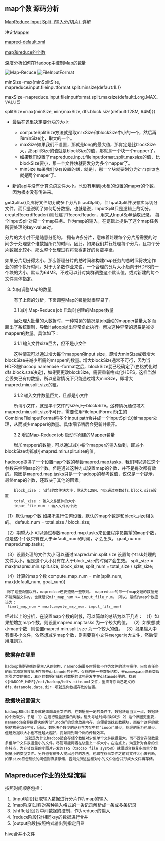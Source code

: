 ## map个数 源码分析
[MapReduce Input Split（输入分/切片）详解](https://blog.csdn.net/dr_guo/article/details/51150278)

[决定Mapper](http://ronxin999.blog.163.com/blog/static/42217920201279112163/)

[mapred-default.xml](http://hadoop.apache.org/docs/current/hadoop-mapreduce-client/hadoop-mapreduce-client-core/mapred-default.xml)

[map和reduce的个数](https://www.jianshu.com/p/32be1e1af578)

[深度分析如何在Hadoop中控制Map的数量](https://blog.csdn.net/StrongerBit/article/details/7440111)

![Map-Reduce](http://images.cnitblog.com/blog/306623/201306/23175247-1cff38de2f154503bccd89a5d057f696.x-png)
![FileInputFormat](https://img-blog.csdn.net/20160414132403422?watermark/2/text/aHR0cDovL2Jsb2cuY3Nkbi5uZXQv/font/5a6L5L2T/fontsize/400/fill/I0JBQkFCMA==/dissolve/70/gravity/SouthEast)

minSize=max{minSplitSize, mapreduce.input.fileinputformat.split.minsize(default:1L)} 

maxSize=mapreduce.input.fileinputformat.split.maxsize(default:Long.MAX_VALUE)

splitSize=max{minSize, min{maxSize, dfs.block.size(default:128M, 64M)}}

- 最后在这里决定要分块的大小:
    - computeSplitSize方法就是取maxSize和blockSize中小的一个，然后再和minSize比，取大的一个。
    - maxSize如果我们不设置，那就是long的最大值，那肯定是比blockSize大，那splitSize的值就是blockSize的值，那就是一个块一个mapper了。
    - 如果我们设置了mapreduce.input.fileinputformat.split.maxsize的值，比blockSize要小，那一个文件块就要发分为多个mapper了。
    - minSize 如果我们没有设置的话，就是1，那一个块就要划分为2个splits也就是两个maper了。

- 新的api并没有计算总的文件大小。也没有用到job里的设置的maper的个数，因为根本没有传进来。


getSplits()负责将文件切分成多个分片(InputSplit)，但InputSplit并没有实际切分文件，而只是说明了如何切分数据，也就是说，InputSplit只是逻辑上的切分。createRecordReader()则创建了RecordReader，用来从InputSplit读取记录。
每个InputSplit对应一个map任务。作为map的输入，在逻辑上提供了这个map任务所要处理的key-value对。

分片的大小并不是随意分配的。 
拥有许多分片，意味着处理每个分片所需要的时间少于处理整个谁数据所花的时间。因此，如果我们并行处理每个分片，且每个分片数据比较小，那么整个处理过程将获得更好的负载平衡。

如果分片切分得太小，那么管理分片的总时间和构建map任务的总时间将决定作业的整个执行时间。对于大多数作业来说，一个合理的分片大小趋向于HDFS的一个块的大小，默认为64MB，不过可以针对集群调整这个默认值，或对新建的每个文件具体指定。

3. 如何调整Map的数量

　　有了上面的分析，下面调整Map的数量就很容易了。

　　3.1 减小Map-Reduce job 启动时创建的Mapper数量

　　当处理大批量的大数据时，一种常见的情况是job启动的mapper数量太多而超出了系统限制，导致Hadoop抛出异常终止执行。解决这种异常的思路是减少mapper的数量。具体如下：

　　3.1.1 输入文件size巨大，但不是小文件

　　这种情况可以通过增大每个mapper的input size，即增大minSize或者增大blockSize来减少所需的mapper的数量。增大blockSize通常不可行，因为当HDFS被hadoop namenode -format之后，blockSize就已经确定了(由格式化时dfs.block.size决定)，如果要更改blockSize，需要重新格式化HDFS，这样当然会丢失已有的数据。所以通常情况下只能通过增大minSize，即增大mapred.min.split.size的值。

　　3.1.2 输入文件数量巨大，且都是小文件

　　所谓小文件，就是单个文件的size小于blockSize。这种情况通过增大mapred.min.split.size不可行，需要使用FileInputFormat衍生的CombineFileInputFormat将多个input path合并成一个InputSplit送给mapper处理，从而减少mapper的数量。具体细节稍后会更新并展开。

　　3.2 增加Map-Reduce job 启动时创建的Mapper数量

　　增加mapper的数量，可以通过减小每个mapper的输入做到，即减小blockSize或者减小mapred.min.split.size的值。


hadooop提供了一个设置map个数的参数mapred.map.tasks，我们可以通过这个参数来控制map的个数。但是通过这种方式设置map的个数，并不是每次都有效的。原因是mapred.map.tasks只是一个hadoop的参考数值，仅仅是一个提示，最终map的个数，还取决于其他的因素。
        
        block_size : hdfs的文件块大小，默认为128M，可以通过参数dfs.block.size设置
        total_size : 输入文件整体的大小
        input_file_num : 输入文件的个数
             
（1）默认map个数
     如果不进行任何设置，默认的map个数是和blcok_size相关的。
     default_num = total_size / block_size;

（2）期望大小
     可以通过参数mapred.map.tasks来设置程序员期望的map个数，但是这个个数只有在大于default_num的时候，才会生效。
     goal_num = mapred.map.tasks;

（3）设置处理的文件大小
     可以通过mapred.min.split.size 设置每个task处理的文件大小，但是这个大小只有在大于block_size的时候才会生效。
     split_size = max(mapred.min.split.size, block_size);
     split_num = total_size / split_size;

（4）计算的map个数
compute_map_num = min(split_num,  max(default_num, goal_num))

     除了这些配置以外，mapreduce还要遵循一些原则。 mapreduce的每一个map处理的数据是不能跨越文件的，也就是说min_map_num >= input_file_num。 所以，最终的map个数应该为：
     final_map_num = max(compute_map_num, input_file_num)

经过以上的分析，在设置map个数的时候，可以简单的总结为以下几点：
（1）如果想增加map个数，则设置mapred.map.tasks 为一个较大的值。
（2）如果想减小map个数，则设置mapred.min.split.size 为一个较大的值。
（3）如果输入中有很多小文件，依然想减少map个数，则需要将小文件merger为大文件，然后使用准则2。

### 数据存在哪里
    hadoop集群遵循的是主/从的架构，namenode很多时候都不作为文件的读写操作，只负责任务的调度和掌握数据块在哪些datanode的分布，保存的是一些数据结构，是namespace或者类似索引之类的东西，真正的数据存储和对数据的读写是发生在datanode里的。找到${HADOOP_HOME}/ect/hadoop/hdfs-site.xml文件，里面有你自己定义的dfs.datanode.data.dir一项就是你数据存放的位置。

### 数据块设置偏大
    hadoop和hdfs本身就是面向海量文件的，在数据量一定的条件下，数据块适当大一点，数据块的个数就少，于是：1）在进行磁盘搜索的时候，磁头寻址时间相对减少 2）这个原因更重要，namenode会将数据块的类似“inode”的信息放进内存，方便后面找到数据块，而每个这样的数据结构是150字节，因此，数据块个数少的话存在内存中的“inode”减少，处理的压力也减少。但是数据块大小也不是越大越好，要兼顾到每个块的传输效率。
             这就是为什么hadoop适合存储个数相对少但单个文件数据量大，而不适合存储数量多但单个文件数据量小的文件，尽管可能两者在总量上一样大小。在这点上，淘宝针对自身的业务特点，为存储巨量的小图片开发的TFS（taobao file system）就很适合数量多而单个数据量小的类型文件。另外也有很多人提出合并的方法，也即在存储文件之前对文件大小做判断，如果size符合预设的阈值则直接存储，否则先对这些相对小的文件做合并形成大文件再存储。
## Mapreduce作业的处理流程
按照时间顺序包括：
1. [input阶段]获取输入数据进行分片作为map的输入
2. [map阶段]过程对某种输入格式的一条记录解析成一条或多条记录 
3. [shffle阶段]对中间数据的控制，作为reduce的输入 
4. [reduce阶段]对相同key的数据进行合并 
5. [output阶段]按照格式输出到指定目录

[hive合并小文件](https://blog.csdn.net/haohaizijhz/article/details/70338449)



    
